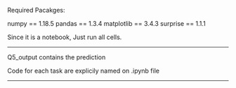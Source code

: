 Required Pacakges:

numpy == 1.18.5
pandas == 1.3.4
matplotlib == 3.4.3
surprise == 1.1.1

Since it is a notebook, Just run all cells.

**********************************************************************
Q5_output contains the prediction

Code for each task are explicily named on .ipynb file
***********************************************************************